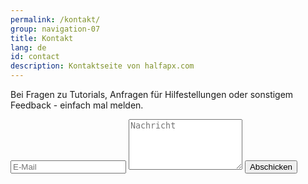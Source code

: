 ```yaml
---
permalink: /kontakt/
group: navigation-07
title: Kontakt
lang: de
id: contact
description: Kontaktseite von halfapx.com
---
```

Bei Fragen zu Tutorials, Anfragen für Hilfestellungen oder sonstigem Feedback - einfach mal melden.

<form action="//formspree.io/myriam@halfapx.com" method="POST" class="contact-form">
    <input type="hidden" name="_subject" value="1/2 a px. Kontakt" />
    <input type="text" name="_replyto" placeholder="E-Mail" />
    <textarea type="text" name="message" placeholder="Nachricht" rows="5"></textarea>
    <input class="btn" type="submit" value="Abschicken">
    <input type="text" name="_gotcha" style="display:none" />
</form>
